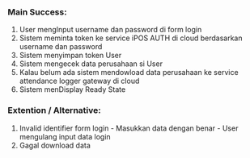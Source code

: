 ### Main Success:

1. User mengInput username dan password di form login
2. Sistem meminta token ke service iPOS AUTH di cloud berdasarkan username dan password
3. Sistem menyimpan token User
4. Sistem mengecek data perusahaan si User
5. Kalau belum ada sistem mendowload data perusahaan ke service attendance logger gateway di cloud
6. Sistem menDisplay Ready State


### Extention / Alternative:
1. Invalid identifier form login - Masukkan data dengan benar
                                 - User mengulang input data login
2. Gagal download data

